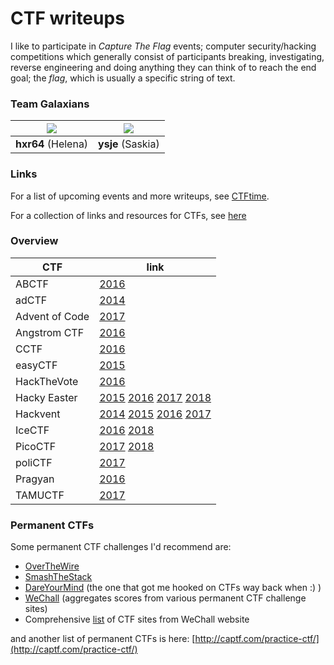 # CTF writeups

I like to participate in *Capture The Flag* events; computer security/hacking competitions which generally consist of participants breaking, investigating, reverse engineering and doing anything they can think of to reach the end goal; the *flag*, which is usually a specific string of text.

### Team Galaxians

| ![](https://github.com/erasche.png?size=150)    |![](https://github.com/shiltemann.png?size=150)|
|:-----------------------------------------------:|:---------------------------------------------:|
| **hxr64** (Helena)                              | **ysje** (Saskia)                             |


### Links

For a list of upcoming events and more writeups, see [CTFtime](https://ctftime.org/).

For a collection of links and resources for CTFs, see [here](CTF-resources.md)

### Overview

| CTF           | link                                                         |
|---------------|--------------------------------------------------------------|
| ABCTF         | [2016](ABCTF-2016/writeup.md) |
| adCTF         | [2014](adCTF2014/writeup.md) |
| Advent of Code| [2017](AdventOfCode-2017/writeup.md) |
| Angstrom CTF  | [2016](angstromCTF_2016/writeup.md) |
| CCTF          | [2016](CCTF_2016/writeup.md) |
| easyCTF       | [2015](easyCTF_2015/writeup.md) |
| HackTheVote   | [2016](HackTheVote-2016/writeup) |
| Hacky Easter  | [2015](HackyEaster_2015/writeup.md) [2016](HackyEaster_2016/writeup.md) [2017](HackyEaster_2017/writeup.md) [2018](HackyEaster_2018/writeup.md) |
| Hackvent      | [2014](Hackvent_2014/writeup.md) [2015](Hackvent_2015/writeup.md) [2016](Hackvent_2016/writeup.md) [2017](Hackvent_2017/writeup.md) |
| IceCTF        | [2016](IceCTF-2016/writeup.md) [2018](IceCTF-2018/writeup.md) |
| PicoCTF       | [2017](PicoCTF_2017/writeup.md) [2018](PicoCTF_2018/writeup.md) |
| poliCTF       | [2017](poliCTF-2017/writeup.md) |
| Pragyan       | [2016](Pragyan_2016/writeup.md) |
| TAMUCTF       | [2017](TAMUCTF-2017/writeup.md) |

### Permanent CTFs

Some permanent CTF challenges I'd recommend are:
- [OverTheWire](http://overthewire.org/wargames/)
- [SmashTheStack](http://smashthestack.org/)
- [DareYourMind](http://www.dareyourmind.net/) (the one that got me hooked on CTFs way back when :) )
- [WeChall](http://www.wechall.net/) (aggregates scores from various permanent CTF challenge sites)
- Comprehensive [list](http://www.wechall.net/active_sites/all/by/site_id/ASC/page-1) of CTF sites from WeChall website

and another list of permanent CTFs is here: [http://captf.com/practice-ctf/](http://captf.com/practice-ctf/)
